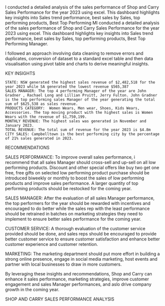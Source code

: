 I conducted a detailed analysis of the sales performance of Shop and Carry Sales Performance  for the year 2023 using excel. This dashboard highlights key insights into Sales trend performance, best sales by Sales, top performing products, Best Top Performing MI conducted a detailed analysis of the sales performance of Shop and Carry Sales Performance  for the year 2023 using excel. This dashboard highlights key insights into Sales trend performance, best sales by Sales, top performing products, Best Top Performing Manager. 

 I followed an approach involving data cleaning to remove errors and duplicates, conversion of dataset to a standard excel table and then data visualisation using pivot table and charts to derive meaningful insights. 

KEY INSIGHTS

    STATE: NSW generated the highest sales revenue of $2,482,518 for the year 2023 while SA generated the lowest revenue $565,387
    SALES MANAGER: The top 4 performing Manager of the year are John Gradner , Rachael Long and Lillian Pruitt, Jerry Fulton. John Gradner is the top performing sales Manager of the year generating the total sum of $625,538 as sales revenue. 
    PRODUCTS CATEGORY:  Women Wears, Men wear, Shoes, Kids Wears, Accessories. The top moving product with the highest sales is Women Wears with the revenue of $1,750,199.
    MONTHLY REVENUE: The highest sales was generated in November and January 2023. 
    TOTAL REVENUE: The total sum of revenue for the year 2023 is $4.8m
    CITY SALES: Campbelltown is the best performing city by the percentage of 21% sales generated in 2023.


RECOMMENDATIONS

SALES PERFORMANCE: To improve overall sales performance, i recommend that all sales Manager should cross-sell and up-sell on all low performing products. Discount and other special offers like buy two get one free, free gifts on selected low performing product purchase should be introduced biweekly or monthly to boost the sales of low performing products and improve sales performance. A larger quantity of top performing products should be restocked for the coming year.

SALES MANAGER: After the evaluation of all sales Manager performance, the top performers for the year should be rewarded with incentives and encouraged to do better while the sales rep with the least performance should be retrained in batches on marketing strategies they need to implement to ensure better sales performance for the coming year.

CUSTOMER SERVICE: A thorough evaluation of the customer service provided should be done, and sales reps should be encouraged to provide better customer service to ensure customer satisfaction and enhance better customer experience and customer retention. 

MARKETING: The marketing department should put more effort in building a strong online presence, engage in social media marketing, host events and partner with local businesses to draw in more customers.

 

By leveraging these insights and recommendations, Shop and Carry can enhance it sales performance, marketing strategies, improve customer engagement and sales Manager performances, and aslo drive company growth in the coming year.

SHOP AND CARRY SALES PERFORMANCE ANALYSIS 
